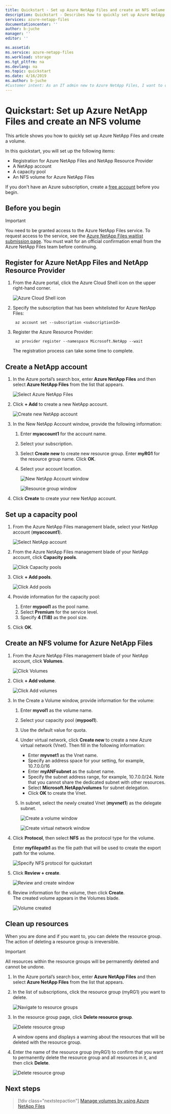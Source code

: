 ```yaml
---
title: Quickstart - Set up Azure NetApp Files and create an NFS volume | Microsoft Docs
description: Quickstart - Describes how to quickly set up Azure NetApp Files and create a volume.
services: azure-netapp-files
documentationcenter: ''
author: b-juche
manager: ''
editor: ''

ms.assetid:
ms.service: azure-netapp-files
ms.workload: storage
ms.tgt_pltfrm: na
ms.devlang: na
ms.topic: quickstart 
ms.date: 4/16/2019
ms.author: b-juche
#Customer intent: As an IT admin new to Azure NetApp Files, I want to quickly set up Azure NetApp Files and create a volume.
---
```

# Quickstart: Set up Azure NetApp Files and create an NFS volume 

This article shows you how to quickly set up Azure NetApp Files and create a volume. 

In this quickstart, you will set up the following items:

- Registration for Azure NetApp Files and NetApp Resource Provider
- A NetApp account
- A capacity pool
- An NFS volume for Azure NetApp Files

If you don't have an Azure subscription, create a [free account](https://azure.microsoft.com/free/?WT.mc_id=A261C142F) before you begin.

## Before you begin 

> [!IMPORTANT] 
> You need to be granted access to the Azure NetApp Files service.  To request access to the service, see the [Azure NetApp Files waitlist submission page](https://forms.office.com/Pages/ResponsePage.aspx?id=v4j5cvGGr0GRqy180BHbR8cq17Xv9yVBtRCSlcD_gdVUNUpUWEpLNERIM1NOVzA5MzczQ0dQR1ZTSS4u).  You must wait for an official confirmation email from the Azure NetApp Files team before continuing. 

## Register for Azure NetApp Files and NetApp Resource Provider

1. From the Azure portal, click the Azure Cloud Shell icon on the upper right-hand corner.

    ![Azure Cloud Shell icon](../media/azure-netapp-files/azure-netapp-files-azure-cloud-shell-window.png)

2. Specify the subscription that has been whitelisted for Azure NetApp Files:
    
        az account set --subscription <subscriptionId>

3. Register the Azure Resource Provider: 
    
        az provider register --namespace Microsoft.NetApp --wait  

    The registration process can take some time to complete.

## Create a NetApp account

1. In the Azure portal’s search box, enter **Azure NetApp Files** and then select **Azure NetApp Files** from the list that appears.

      ![Select Azure NetApp Files](../media/azure-netapp-files/azure-netapp-files-select-azure-netapp-files.png)

2. Click **+ Add** to create a new NetApp account.

     ![Create new NetApp account](../media/azure-netapp-files/azure-netapp-files-create-new-netapp-account.png)

3. In the New NetApp Account window, provide the following information: 
   1. Enter **myaccount1** for the account name. 
   2. Select your subscription.
   3. Select **Create new** to create new resource group. Enter **myRG1** for the resource group name. Click **OK**. 
   4. Select your account location.  

      ![New NetApp Account window](../media/azure-netapp-files/azure-netapp-files-new-account-window.png)  

      ![Resource group window](../media/azure-netapp-files/azure-netapp-files-resource-group-window.png)

4. Click **Create** to create your new NetApp account.

## Set up a capacity pool

1. From the Azure NetApp Files management blade, select your NetApp account (**myaccount1**).

    ![Select NetApp account](../media/azure-netapp-files/azure-netapp-files-select-netapp-account.png)  

2. From the Azure NetApp Files management blade of your NetApp account, click **Capacity pools**.

    ![Click Capacity pools](../media/azure-netapp-files/azure-netapp-files-click-capacity-pools.png)  

3. Click **+ Add pools**. 

    ![Click Add pools](../media/azure-netapp-files/azure-netapp-files-click-add-pools.png)  

4. Provide information for the capacity pool: 
    1. Enter **mypool1** as the pool name.
    2. Select **Premium** for the service level. 
    3. Specify **4 (TiB)** as the pool size. 

5. Click **OK**.

## Create an NFS volume for Azure NetApp Files

1. From the Azure NetApp Files management blade of your NetApp account, click **Volumes**.

    ![Click Volumes](../media/azure-netapp-files/azure-netapp-files-click-volumes.png)  

2. Click **+ Add volume**.

    ![Click Add volumes](../media/azure-netapp-files/azure-netapp-files-click-add-volumes.png)  

3. In the Create a Volume window, provide information for the volume: 
   1. Enter **myvol1** as the volume name. 
   3. Select your capacity pool (**mypool1**).
   4. Use the default value for quota. 
   5. Under virtual network, click **Create new** to create a new Azure virtual network (Vnet).  Then fill in the following information:
       * Enter **myvnet1** as the Vnet name.
       * Specify an address space for your setting, for example, 10.7.0.0/16
       * Enter **myANFsubnet** as the subnet name.
       * Specify the subnet address range, for example, 10.7.0.0/24. Note that you cannot share the dedicated subnet with other resources.
       * Select **Microsoft.NetApp/volumes** for subnet delegation.
       * Click **OK** to create the Vnet.
   6. In subnet, select the newly created Vnet (**myvnet1**) as the delegate subnet.

      ![Create a volume window](../media/azure-netapp-files/azure-netapp-files-create-volume-window.png)  

      ![Create virtual network window](../media/azure-netapp-files/azure-netapp-files-create-virtual-network-window.png)  

4. Click **Protocol**, then select **NFS** as the protocol type for the volume.   

    Enter **myfilepath1** as the file path that will be used to create the export path for the volume. 

    ![Specify NFS protocol for quickstart](../media/azure-netapp-files/azure-netapp-files-quickstart-protocol-nfs.png)

5. Click **Review + create**.

    ![Review and create window](../media/azure-netapp-files/azure-netapp-files-review-and-create-window.png)  

5. Review information for the volume, then click **Create**.  
    The created volume appears in the Volumes blade.

    ![Volume created](../media/azure-netapp-files/azure-netapp-files-create-volume-created.png)  

## Clean up resources

When you are done and if you want to, you can delete the resource group. The action of deleting a resource group is irreversible.  

> [!IMPORTANT]
> All resources within the resource groups will be permanently deleted and cannot be undone. 

1. In the Azure portal’s search box, enter **Azure NetApp Files** and then select **Azure NetApp Files** from the list that appears.

2. In the list of subscriptions, click the resource group (myRG1) you want to delete. 

    ![Navigate to resource groups](../media/azure-netapp-files/azure-netapp-files-azure-navigate-to-resource-groups.png)


3. In the resource group page, click **Delete resource group**.

    ![Delete resource group](../media/azure-netapp-files/azure-netapp-files-azure-delete-resource-group.png) 

    A window opens and displays a warning about the resources that will be deleted with the resource group.

4. Enter the name of the resource group (myRG1) to confirm that you want to permanently delete the resource group and all resources in it, and then click **Delete**.

    ![Delete resource group](../media/azure-netapp-files/azure-netapp-files-azure-confirm-resource-group-deletion.png ) 

## Next steps  

> [!div class="nextstepaction"]
> [Manage volumes by using Azure NetApp Files](azure-netapp-files-manage-volumes.md)  
